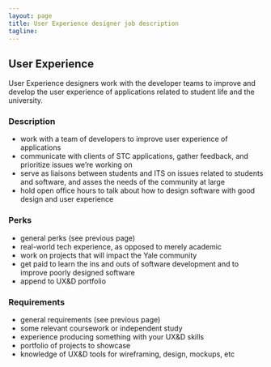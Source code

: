 ```yaml
---
layout: page
title: User Experience designer job description
tagline:
---
```


## User Experience
User Experience designers work with the developer teams to improve and develop the user experience of applications related to student life and the university.

### Description
* work with a team of developers to improve user experience of applications
* communicate with clients of STC applications, gather feedback, and prioritize issues we’re working on
* serve as liaisons between students and ITS on issues related to students and software, and asses the needs of the community at large
* hold open office hours to talk about how to design software with good design and user experience

### Perks
* general perks (see previous page)
* real-world tech experience, as opposed to merely academic
* work on projects that will impact the Yale community
* get paid to learn the ins and outs of software development and to improve poorly designed software
* append to UX&D portfolio

### Requirements
* general requirements (see previous page)
* some relevant coursework or independent study
* experience producing something with your UX&D skills
* portfolio of projects to showcase
* knowledge of UX&D tools for wireframing, design, mockups, etc
